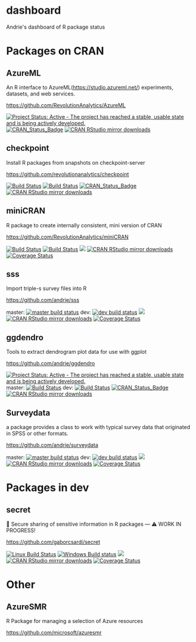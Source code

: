 # dashboard
Andrie's dashboard of R package status

# Packages on CRAN

## AzureML

An R interface to AzureML(https://studio.azureml.net/) experiments, datasets, and web services.

https://github.com/RevolutionAnalytics/AzureML

[![Project Status: Active - The project has reached a stable, usable state and is being actively developed.](http://www.repostatus.org/badges/latest/active.svg)](http://www.repostatus.org/#active)
[![CRAN_Status_Badge](http://www.r-pkg.org/badges/version/AzureML)](http://cran.r-project.org/package=AzureML)
[![CRAN RStudio mirror downloads](http://cranlogs.r-pkg.org/badges/AzureML)](http://www.r-pkg.org/pkg/AzureML)


## checkpoint

Install R packages from snapshots on checkpoint-server

https://github.com/revolutionanalytics/checkpoint

[![Build Status](https://travis-ci.org/RevolutionAnalytics/checkpoint.svg?branch=master)](https://travis-ci.org/RevolutionAnalytics/checkpoint)
[![Build Status](https://travis-ci.org/RevolutionAnalytics/checkpoint.svg?branch=dev)](https://travis-ci.org/RevolutionAnalytics/checkpoint)
[![CRAN_Status_Badge](http://www.r-pkg.org/badges/version/checkpoint)](http://cran.r-project.org/package=checkpoint)
[![CRAN RStudio mirror downloads](http://cranlogs.r-pkg.org/badges/checkpoint)](http://www.r-pkg.org/pkg/checkpoint)


## miniCRAN

R package to create internally consistent, mini version of CRAN

https://github.com/RevolutionAnalytics/miniCRAN

[![Build Status](https://travis-ci.org/RevolutionAnalytics/miniCRAN.svg?branch=master)](https://travis-ci.org/RevolutionAnalytics/miniCRAN)
[![Build Status](https://travis-ci.org/RevolutionAnalytics/miniCRAN.svg?branch=dev)](https://travis-ci.org/RevolutionAnalytics/miniCRAN)
[![](http://www.r-pkg.org/badges/version/miniCRAN)](http://www.r-pkg.org/pkg/miniCRAN)
[![CRAN RStudio mirror downloads](http://cranlogs.r-pkg.org/badges/miniCRAN)](http://www.r-pkg.org/pkg/miniCRAN)
[![Coverage Status](https://img.shields.io/codecov/c/github/RevolutionAnalytics/miniCRAN/master.svg)](https://codecov.io/github/RevolutionAnalytics/miniCRAN?branch=master)

## sss

Import triple-s survey files into R

https://github.com/andrie/sss

master: [![master build status](https://travis-ci.org/andrie/sss.svg?branch=master)](https://travis-ci.org/andrie/sss)
dev: [![dev build status](https://travis-ci.org/andrie/sss.svg?branch=dev)](https://travis-ci.org/andrie/sss)
[![](http://www.r-pkg.org/badges/version/sss)](http://www.r-pkg.org/pkg/sss)
[![CRAN RStudio mirror downloads](http://cranlogs.r-pkg.org/badges/sss)](http://www.r-pkg.org/pkg/secret)
[![Coverage Status](https://img.shields.io/codecov/c/github/andrie/sss/master.svg)](https://codecov.io/github/andrie/sss?branch=master)

## ggdendro

Tools to extract dendrogram plot data for use with ggplot

https://github.com/andrie/ggdendro

[![Project Status: Active - The project has reached a stable, usable state and is being actively developed.](http://www.repostatus.org/badges/latest/active.svg)](http://www.repostatus.org/#active)
master: [<img src="https://travis-ci.org/andrie/ggdendro.svg?branch=master" alt="Build Status" />](https://travis-ci.org/andrie/ggdendro)
dev: [<img src="https://travis-ci.org/andrie/ggdendro.svg?branch=dev" alt="Build Status" />](https://travis-ci.org/andrie/ggdendro) 
[![CRAN_Status_Badge](http://www.r-pkg.org/badges/version/ggdendro)](http://cran.r-project.org/package=ggdendro)
[![CRAN RStudio mirror downloads](http://cranlogs.r-pkg.org/badges/ggdendro)](http://www.r-pkg.org/pkg/ggdendro)

## Surveydata

a package provides a class to work with typical survey data that originated in SPSS or other formats.

https://github.com/andrie/surveydata

master: [![master build status](https://travis-ci.org/andrie/surveydata.svg?branch=master)](https://travis-ci.org/andrie/surveydata)
dev: [![dev build status](https://travis-ci.org/andrie/surveydata.svg?branch=dev)](https://travis-ci.org/andrie/surveydata)
[![](http://www.r-pkg.org/badges/version/surveydata)](http://www.r-pkg.org/pkg/surveydata)
[![CRAN RStudio mirror downloads](http://cranlogs.r-pkg.org/badges/surveydata)](http://www.r-pkg.org/pkg/surveydata)
[![Coverage Status](https://img.shields.io/codecov/c/github/andrie/surveydata/master.svg)](https://codecov.io/github/andrie/surveydata?branch=master)

# Packages in dev

## secret

🔐 Secure sharing of sensitive information in R packages — ⚠️ WORK IN PROGRESS!


https://github.com/gaborcsardi/secret

[![Linux Build Status](https://travis-ci.org/gaborcsardi/secret.svg?branch=master)](https://travis-ci.org/gaborcsardi/secret)
[![Windows Build status](https://ci.appveyor.com/api/projects/status/github/gaborcsardi/secret?svg=true)](https://ci.appveyor.com/project/gaborcsardi/secret)
[![](http://www.r-pkg.org/badges/version/secret)](http://www.r-pkg.org/pkg/secret)
[![CRAN RStudio mirror downloads](http://cranlogs.r-pkg.org/badges/secret)](http://www.r-pkg.org/pkg/secret)
[![Coverage Status](https://img.shields.io/codecov/c/github/andrie/secret/master.svg)](https://codecov.io/github/andrie/secret?branch=master)

# Other

## AzureSMR

R Package for managing a selection of Azure resources

https://github.com/microsoft/azuresmr
